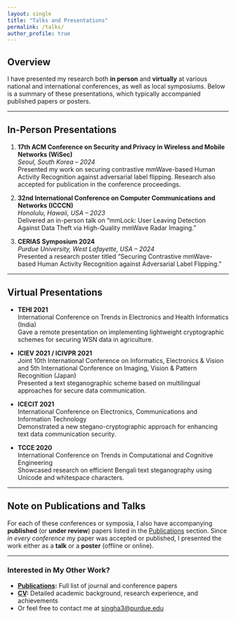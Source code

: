 ```yaml
---
layout: single
title: "Talks and Presentations"
permalink: /talks/
author_profile: true
---
```


## Overview

I have presented my research both **in person** and **virtually** at various national and international conferences, as well as local symposiums. Below is a summary of these presentations, which typically accompanied published papers or posters.

---

## In-Person Presentations

1. **17th ACM Conference on Security and Privacy in Wireless and Mobile Networks (WiSec)**  
   *Seoul, South Korea – 2024*  
   Presented my work on securing contrastive mmWave-based Human Activity Recognition against adversarial label flipping. Research also accepted for publication in the conference proceedings.

2. **32nd International Conference on Computer Communications and Networks (ICCCN)**  
   *Honolulu, Hawaii, USA – 2023*  
   Delivered an in-person talk on “mmLock: User Leaving Detection Against Data Theft via High-Quality mmWave Radar Imaging.”

3. **CERIAS Symposium 2024**  
   *Purdue University, West Lafayette, USA – 2024*  
   Presented a research poster titled “Securing Contrastive mmWave-based Human Activity Recognition against Adversarial Label Flipping.”

---

## Virtual Presentations

- **TEHI 2021**  
  International Conference on Trends in Electronics and Health Informatics (India)  
  Gave a remote presentation on implementing lightweight cryptographic schemes for securing WSN data in agriculture.

- **ICIEV 2021 / ICIVPR 2021**  
  Joint 10th International Conference on Informatics, Electronics & Vision and 5th International Conference on Imaging, Vision & Pattern Recognition (Japan)  
  Presented a text steganographic scheme based on multilingual approaches for secure data communication.

- **ICECIT 2021**  
  International Conference on Electronics, Communications and Information Technology  
  Demonstrated a new stegano-cryptographic approach for enhancing text data communication security.

- **TCCE 2020**  
  International Conference on Trends in Computational and Cognitive Engineering  
  Showcased research on efficient Bengali text steganography using Unicode and whitespace characters.

---

## Note on Publications and Talks

For each of these conferences or symposia, I also have accompanying **published** (or **under review**) papers listed in the [Publications](/publications/) section. Since *in every conference* my paper was accepted or published, I presented the work either as a **talk** or a **poster** (offline or online).

---

### Interested in My Other Work?

- **[Publications](/publications/):** Full list of journal and conference papers  
- **[CV](/cv/):** Detailed academic background, research experience, and achievements  
- Or feel free to contact me at [singha3@purdue.edu](mailto:singha3@purdue.edu)

